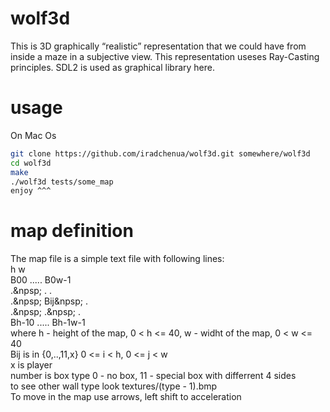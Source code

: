 # wolf3d

This is 3D graphically “realistic” representation that we could have from
inside a maze in a subjective view. This representation useses
Ray-Casting principles. SDL2 is used as graphical library here.

# usage
On Mac Os
```bash
git clone https://github.com/iradchenua/wolf3d.git somewhere/wolf3d
cd wolf3d
make
./wolf3d tests/some_map
enjoy ^^^
```

# map definition
The map file is a simple text file with following lines: <br />
h w <br />
B00 ..... B0w-1 <br />
.&npsp;     .    . <br />
.&npsp;      Bij&npsp;  . <br />
.&npsp;          .&npsp;  . <br />
Bh-10 ..... Bh-1w-1 <br />
where h - height of the map, 0 < h <= 40, w - widht of the map, 0 < w <= 40 <br />
Bij is in {0,..,11,x} 0 <= i < h, 0 <= j < w <br />
x is player <br />
number is box type 0 - no box, 11 - special box with differrent 4 sides <br />
to see other wall type look textures/(type - 1).bmp <br />
To move in the map use arrows, left shift to acceleration <br />
